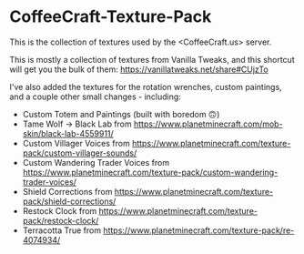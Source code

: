 # CoffeeCraft-Texture-Pack
This is the collection of textures used by the <CoffeeCraft.us> server.

This is mostly a collection of textures from Vanilla Tweaks, and this shortcut will get you the bulk of them: <https://vanillatweaks.net/share#CUjzTo>

I've also added the textures for the rotation wrenches, custom paintings, and a couple other small changes - including:

* Custom Totem and Paintings (built with boredom 🙃)
* Tame Wolf -> Black Lab from <https://www.planetminecraft.com/mob-skin/black-lab-4559911/>
* Custom Villager Voices from <https://www.planetminecraft.com/texture-pack/custom-villager-sounds/>
* Custom Wandering Trader Voices from <https://www.planetminecraft.com/texture-pack/custom-wandering-trader-voices/>
* Shield Corrections from <https://www.planetminecraft.com/texture-pack/shield-corrections/>
* Restock Clock from <https://www.planetminecraft.com/texture-pack/restock-clock/>
* Terracotta True from <https://www.planetminecraft.com/texture-pack/re-4074934/>